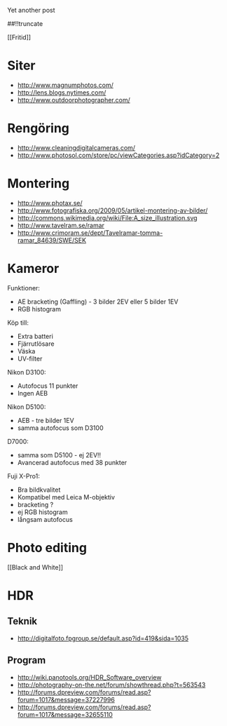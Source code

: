 Yet another post

[meta:author]: <> (Jonas Colmsjo)
[meta:title]: <> (Foto.md)
[meta:date]: <> (2012-01-01)
[meta:nested:key]: <> (Metadata value)

##!!truncate


[[Fritid]]


# Siter

* http://www.magnumphotos.com/
* http://lens.blogs.nytimes.com/
* http://www.outdoorphotographer.com/

# Rengöring

* http://www.cleaningdigitalcameras.com/
* http://www.photosol.com/store/pc/viewCategories.asp?idCategory=2


# Montering

* http://www.photax.se/
* http://www.fotografiska.org/2009/05/artikel-montering-av-bilder/
* http://commons.wikimedia.org/wiki/File:A_size_illustration.svg
* http://www.tavelram.se/ramar
* http://www.crimoram.se/dept/Tavelramar-tomma-ramar_84639/SWE/SEK


# Kameror

Funktioner:
* AE bracketing (Gaffling) - 3 bilder 2EV eller 5 bilder 1EV
* RGB histogram


Köp till:
* Extra batteri
* Fjärrutlösare
* Väska
* UV-filter


Nikon D3100:
* Autofocus 11 punkter
* Ingen AEB


Nikon D5100:
* AEB - tre bilder 1EV 
* samma autofocus som D3100


D7000:
* samma som D5100 - ej 2EV!!
* Avancerad autofocus med 38 punkter


Fuji X-Pro1:
* Bra bildkvalitet
* Kompatibel med Leica M-objektiv
* bracketing ?
* ej RGB histogram
* långsam autofocus


# Photo editing

[[Black and White]]


# HDR

## Teknik

* http://digitalfoto.fpgroup.se/default.asp?id=419&sida=1035


## Program 

* http://wiki.panotools.org/HDR_Software_overview
* http://photography-on-the.net/forum/showthread.php?t=563543
* http://forums.dpreview.com/forums/read.asp?forum=1017&message=37227996
* http://forums.dpreview.com/forums/read.asp?forum=1017&message=32655110
